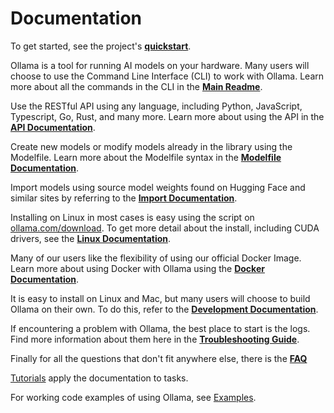# Documentation

To get started, see the project's **[quickstart](../README.md#quickstart)**.

Ollama is a tool for running AI models on your hardware. Many users will choose to use the Command Line Interface (CLI) to work with Ollama. Learn more about all the commands in the CLI in the **[Main Readme](../README.md)**.

Use the RESTful API using any language, including Python, JavaScript, Typescript, Go, Rust, and many more. Learn more about using the API in the **[API Documentation](./api.md)**.

Create new models or modify models already in the library using the Modelfile. Learn more about the Modelfile syntax in the **[Modelfile Documentation](./modelfile.md)**.

Import models using source model weights found on Hugging Face and similar sites by referring to the **[Import Documentation](./import.md)**.

Installing on Linux in most cases is easy using the script on [ollama.com/download](ollama.com/download). To get more detail about the install, including CUDA drivers, see the **[Linux Documentation](./linux.md)**.

Many of our users like the flexibility of using our official Docker Image. Learn more about using Docker with Ollama using the **[Docker Documentation](https://hub.docker.com/r/ollama/ollama)**.

It is easy to install on Linux and Mac, but many users will choose to build Ollama on their own. To do this, refer to the **[Development Documentation](./development.md)**.

If encountering a problem with Ollama, the best place to start is the logs. Find more information about them here in the **[Troubleshooting Guide](./troubleshooting.md)**.

Finally for all the questions that don't fit anywhere else, there is the **[FAQ](./faq.md)**

[Tutorials](./tutorials.md) apply the documentation to tasks.

For working code examples of using Ollama, see [Examples](../examples).
